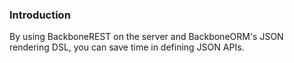 ### Introduction

By using BackboneREST on the server and BackboneORM's JSON rendering DSL, you can save time in defining JSON APIs.

